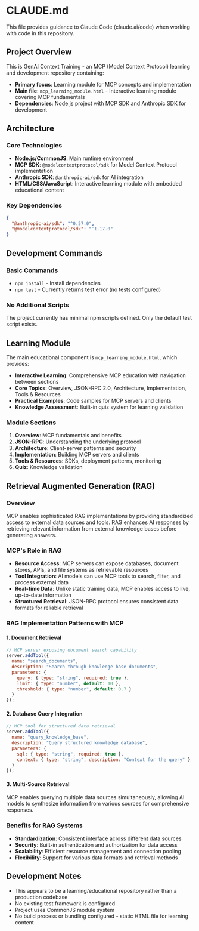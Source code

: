 # CLAUDE.md

This file provides guidance to Claude Code (claude.ai/code) when working with code in this repository.

## Project Overview

This is GenAI Context Training - an MCP (Model Context Protocol) learning and development repository containing:

- **Primary focus**: Learning module for MCP concepts and implementation
- **Main file**: `mcp_learning_module.html` - Interactive learning module covering MCP fundamentals
- **Dependencies**: Node.js project with MCP SDK and Anthropic SDK for development

## Architecture

### Core Technologies
- **Node.js/CommonJS**: Main runtime environment
- **MCP SDK**: `@modelcontextprotocol/sdk` for Model Context Protocol implementation
- **Anthropic SDK**: `@anthropic-ai/sdk` for AI integration
- **HTML/CSS/JavaScript**: Interactive learning module with embedded educational content

### Key Dependencies
```json
{
  "@anthropic-ai/sdk": "^0.57.0",
  "@modelcontextprotocol/sdk": "^1.17.0"
}
```

## Development Commands

### Basic Commands
- `npm install` - Install dependencies
- `npm test` - Currently returns test error (no tests configured)

### No Additional Scripts
The project currently has minimal npm scripts defined. Only the default test script exists.

## Learning Module

The main educational component is `mcp_learning_module.html`, which provides:

- **Interactive Learning**: Comprehensive MCP education with navigation between sections
- **Core Topics**: Overview, JSON-RPC 2.0, Architecture, Implementation, Tools & Resources
- **Practical Examples**: Code samples for MCP servers and clients
- **Knowledge Assessment**: Built-in quiz system for learning validation

### Module Sections
1. **Overview**: MCP fundamentals and benefits
2. **JSON-RPC**: Understanding the underlying protocol
3. **Architecture**: Client-server patterns and security
4. **Implementation**: Building MCP servers and clients
5. **Tools & Resources**: SDKs, deployment patterns, monitoring
6. **Quiz**: Knowledge validation

## Retrieval Augmented Generation (RAG)

### Overview
MCP enables sophisticated RAG implementations by providing standardized access to external data sources and tools. RAG enhances AI responses by retrieving relevant information from external knowledge bases before generating answers.

### MCP's Role in RAG
- **Resource Access**: MCP servers can expose databases, document stores, APIs, and file systems as retrievable resources
- **Tool Integration**: AI models can use MCP tools to search, filter, and process external data
- **Real-time Data**: Unlike static training data, MCP enables access to live, up-to-date information
- **Structured Retrieval**: JSON-RPC protocol ensures consistent data formats for reliable retrieval

### RAG Implementation Patterns with MCP

#### 1. Document Retrieval
```javascript
// MCP server exposing document search capability
server.addTool({
  name: "search_documents",
  description: "Search through knowledge base documents",
  parameters: {
    query: { type: "string", required: true },
    limit: { type: "number", default: 10 },
    threshold: { type: "number", default: 0.7 }
  }
});
```

#### 2. Database Query Integration
```javascript
// MCP tool for structured data retrieval
server.addTool({
  name: "query_knowledge_base",
  description: "Query structured knowledge database",
  parameters: {
    sql: { type: "string", required: true },
    context: { type: "string", description: "Context for the query" }
  }
});
```

#### 3. Multi-Source Retrieval
MCP enables querying multiple data sources simultaneously, allowing AI models to synthesize information from various sources for comprehensive responses.

### Benefits for RAG Systems
- **Standardization**: Consistent interface across different data sources
- **Security**: Built-in authentication and authorization for data access
- **Scalability**: Efficient resource management and connection pooling
- **Flexibility**: Support for various data formats and retrieval methods

## Development Notes

- This appears to be a learning/educational repository rather than a production codebase
- No existing test framework is configured
- Project uses CommonJS module system
- No build process or bundling configured - static HTML file for learning content